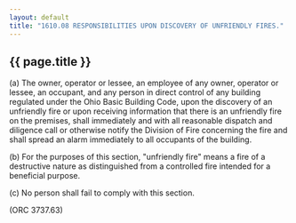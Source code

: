 ---
layout: default 
title: "1610.08 RESPONSIBILITIES UPON DISCOVERY OF UNFRIENDLY FIRES."---

{{ page.title }}
----------------

​(a) The owner, operator or lessee, an employee of any owner, operator
or lessee, an occupant, and any person in direct control of any building
regulated under the Ohio Basic Building Code, upon the discovery of an
unfriendly fire or upon receiving information that there is an
unfriendly fire on the premises, shall immediately and with all
reasonable dispatch and diligence call or otherwise notify the Division
of Fire concerning the fire and shall spread an alarm immediately to all
occupants of the building.

​(b) For the purposes of this section, "unfriendly fire" means a fire of
a destructive nature as distinguished from a controlled fire intended
for a beneficial purpose.

​(c) No person shall fail to comply with this section.

(ORC 3737.63)
